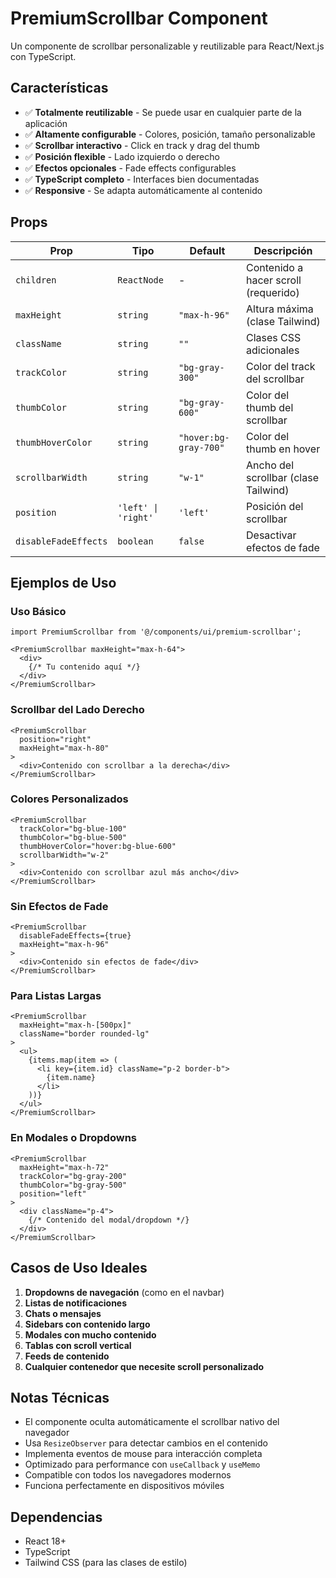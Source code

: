 # PremiumScrollbar Component

Un componente de scrollbar personalizable y reutilizable para React/Next.js con TypeScript.

## Características

- ✅ **Totalmente reutilizable** - Se puede usar en cualquier parte de la aplicación
- ✅ **Altamente configurable** - Colores, posición, tamaño personalizable
- ✅ **Scrollbar interactivo** - Click en track y drag del thumb
- ✅ **Posición flexible** - Lado izquierdo o derecho
- ✅ **Efectos opcionales** - Fade effects configurables
- ✅ **TypeScript completo** - Interfaces bien documentadas
- ✅ **Responsive** - Se adapta automáticamente al contenido

## Props

| Prop | Tipo | Default | Descripción |
|------|------|---------|-------------|
| `children` | `ReactNode` | - | Contenido a hacer scroll (requerido) |
| `maxHeight` | `string` | `"max-h-96"` | Altura máxima (clase Tailwind) |
| `className` | `string` | `""` | Clases CSS adicionales |
| `trackColor` | `string` | `"bg-gray-300"` | Color del track del scrollbar |
| `thumbColor` | `string` | `"bg-gray-600"` | Color del thumb del scrollbar |
| `thumbHoverColor` | `string` | `"hover:bg-gray-700"` | Color del thumb en hover |
| `scrollbarWidth` | `string` | `"w-1"` | Ancho del scrollbar (clase Tailwind) |
| `position` | `'left' \| 'right'` | `'left'` | Posición del scrollbar |
| `disableFadeEffects` | `boolean` | `false` | Desactivar efectos de fade |

## Ejemplos de Uso

### Uso Básico
```tsx
import PremiumScrollbar from '@/components/ui/premium-scrollbar';

<PremiumScrollbar maxHeight="max-h-64">
  <div>
    {/* Tu contenido aquí */}
  </div>
</PremiumScrollbar>
```

### Scrollbar del Lado Derecho
```tsx
<PremiumScrollbar 
  position="right"
  maxHeight="max-h-80"
>
  <div>Contenido con scrollbar a la derecha</div>
</PremiumScrollbar>
```

### Colores Personalizados
```tsx
<PremiumScrollbar 
  trackColor="bg-blue-100"
  thumbColor="bg-blue-500"
  thumbHoverColor="hover:bg-blue-600"
  scrollbarWidth="w-2"
>
  <div>Contenido con scrollbar azul más ancho</div>
</PremiumScrollbar>
```

### Sin Efectos de Fade
```tsx
<PremiumScrollbar 
  disableFadeEffects={true}
  maxHeight="max-h-96"
>
  <div>Contenido sin efectos de fade</div>
</PremiumScrollbar>
```

### Para Listas Largas
```tsx
<PremiumScrollbar 
  maxHeight="max-h-[500px]"
  className="border rounded-lg"
>
  <ul>
    {items.map(item => (
      <li key={item.id} className="p-2 border-b">
        {item.name}
      </li>
    ))}
  </ul>
</PremiumScrollbar>
```

### En Modales o Dropdowns
```tsx
<PremiumScrollbar 
  maxHeight="max-h-72"
  trackColor="bg-gray-200"
  thumbColor="bg-gray-500"
  position="left"
>
  <div className="p-4">
    {/* Contenido del modal/dropdown */}
  </div>
</PremiumScrollbar>
```

## Casos de Uso Ideales

1. **Dropdowns de navegación** (como en el navbar)
2. **Listas de notificaciones**
3. **Chats o mensajes**
4. **Sidebars con contenido largo**
5. **Modales con mucho contenido**
6. **Tablas con scroll vertical**
7. **Feeds de contenido**
8. **Cualquier contenedor que necesite scroll personalizado**

## Notas Técnicas

- El componente oculta automáticamente el scrollbar nativo del navegador
- Usa `ResizeObserver` para detectar cambios en el contenido
- Implementa eventos de mouse para interacción completa
- Optimizado para performance con `useCallback` y `useMemo`
- Compatible con todos los navegadores modernos
- Funciona perfectamente en dispositivos móviles

## Dependencias

- React 18+
- TypeScript
- Tailwind CSS (para las clases de estilo)
